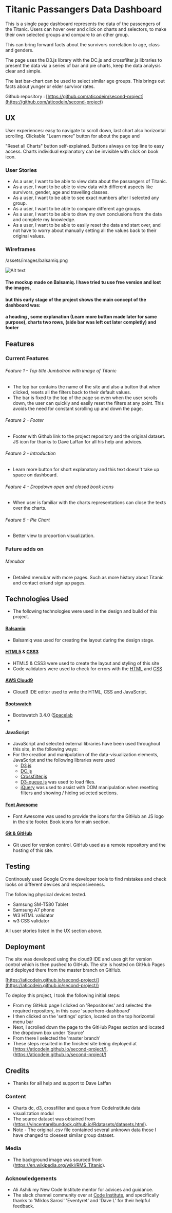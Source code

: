 # Titanic Passangers Data Dashboard 

This is a single page dashboard represents the data of the passengers of the Titanic. Users can hover over and click on charts and selectors,
to make their own selected groups and compare to an other group. 

This can bring forward facts about the survivors correlation to age, class and genders.

The page uses the D3.js library with the DC.js and crossfilter.js libraries to present the data via a series of bar and pie charts, keep the data analysis clear and simple.

The last bar-chart can be used to select similar age groups. This brings out facts about yunger or elder survivor rates.

Github repository : [https://github.com/aticodein/second-project](https://github.com/aticodein/second-project)

## UX
 
 User experiences: easy to navigate to scroll down, last chart also horizontal scrolling. Clickable "Learn more" button for about the page and
 
 "Reset all Charts" button self-explained. Buttons always on top line to easy access. Charts individual explanatory can be invisible with click on book icon.  
 
 ### User Stories
 
 * As a user, I want to be able to view data about the passangers of Titanic.
 * As a user, I want to be able to view data with different aspects like survivors, gender, age and travelling classes.
 * As a user, I want to be able to see exact numbers after I selected any group.
 * As a user, I want to be able to compare different age groups.
 * As a user, I want to be able to draw my own conclusions from the data and complete my knowledge.
 * As a user, I want to be able to easily reset the data and start over, and not have to worry about manually setting all the values back to their original values.
 
### Wireframes
/assets/images/balsamiq.png

![Alt text](/assets/images/balsamiq.png?raw=true "Title")
#### The mockup made on Balsamiq. I have tried tu use free version and lost the images,
#### but this early stage of the project shows the main concept of the dashboard was:
#### a heading , some explanation (Learn more button made later for same purpose), charts two rows, (side bar was left out later completly) and footer
 
## Features

### Current Features
###### Feature 1 - Top title Jumbotron with image of Titanic
* The top bar contains the name of the site and also a button that when clicked, resets all the filters back to their default values.
* The bar is fixed to the top of the page so even when the user scrolls down, the user can quickly and easily reset the filters at any point. This avoids the need for constant scrolling up and down the page.

###### Feature 2 - Footer
* Footer with Github link to the project repository and the original dataset. JS icon for thanks to Dave Laffan for all his help and advices.

###### Feature 3 - Introduction
* Learn more button for short explanatory and this text doesn't take up space on dashboard.

###### Feature 4 - Dropdown open and closed book icons
* When user is familiar with the charts representations can close the texts over the charts.


###### Feature 5 - Pie Chart
* Better view to proportion visualization.

### Future adds on

###### Menubar
* Detailed menubar with more pages. Such as more history about Titanic and contact or/and sign up pages. 

## Technologies Used

* The following technologies were used in the design and build of this project.

#### [Balsamiq](https://balsamiq.com/) 
- Balsamiq was used for creating the layout during the design stage.

#### [HTML5](https://www.w3.org/TR/html/) & [CSS3](https://www.w3.org/Style/CSS/)
- HTML5 & CSS3 were used to create the layout and styling of this site
- Code validators were used to check for errors with the [HTML](https://validator.w3.org/) and [CSS](https://jigsaw.w3.org/css-validator/)

#### [AWS Cloud9](https://www.awseducate.com/student/s/awssite)
- Cloud9 IDE editor used to write the HTML, CSS and JavaScript.

#### [Bootswatch](https://bootswatch.com/3/)
- Bootswatch 3.4.0 ([Spacelab](https://bootswatch/3.4.0/spacelab/) 
- 
#### JavaScript
* JavaScript and selected external libraries have been used throughout this site, in the following ways:
* For the creation and manipulation of the data-visualization elements, JavaScript and the following libraries were used
    * [D3.js](https://cdnjs.cloudflare.com/ajax/libs/d3/3.5.17/d3.min.js)
    * [DC.js](https://cdnjs.cloudflare.com/ajax/libs/dc/2.1.8/dc.min.js)
    * [Crossfilter.js](https://cdnjs.cloudflare.com/ajax/libs/crossfilter/1.3.12/crossfilter.js)
    * [D3-queue.js](https://cdnjs.cloudflare.com/ajax/libs/queue-async/1.0.7/queue.min.js) was used to load files.
    * [jQuery](https://code.jquery.com/jquery-3.2.1.min.js) was used to assist with DOM manipulation when resetting filters and showing / hiding selected sections.


#### [Font Awesome](https://origin.fontawesome.com/)
- Font Awesome was used to provide the icons for the GitHub an JS logo in the site footer. Book icons for main section.

#### [Git & GitHub](https://github.com/)
- Git used for version control. GitHub used as a remote repository and the hosting of this site.


## Testing ####

Continously used Google Crome developer tools to find mistakes and check looks on different devices and responsiveness.

The following physical devices tested.
- Samsung SM-T580 Tablet
- Samsung A7 phone
- W3 HTML validator
- w3 CSS validator


All user stories listed in the UX section above. 

## Deployment ####

The site was developed using the cloud9 IDE and uses git for version control which is then pushed to GitHub. The site is hosted on GitHub Pages and deployed there from the master branch on GitHub.

[https://aticodein.github.io/second-project/](https://aticodein.github.io/second-project/)

To deploy this project, I took the following initial steps:
- From my GitHub page I clicked on 'Repositories' and selected the required repository, in this case 'superhero-dashboard'
- I then clicked on the 'settings' option, located on the top horizontal menu bar
- Next, I scrolled down the page to the GitHub Pages section and located the dropdown box under 'Source'
- From there I selected the 'master branch'
- These steps resulted in the finished site being deployed at [https://aticodein.github.io/second-project/], (https://aticodein.github.io/second-project/)

## Credits

- Thanks for all help and support to Dave Laffan 

### Content
- Charts dc, d3, crossfilter and queue from CodeInstitute data visualization modul 
- The source dataset was obtained from (https://vincentarelbundock.github.io/Rdatasets/datasets.html).
- Note - The original .csv file contained several unknown data those I have changed to cloesest similar group dataset.


### Media
- The background image was sourced from (https://en.wikipedia.org/wiki/RMS_Titanic).

### Acknowledgements ####
- Ali Ashik my New Code Institute mentor for advices and guidance.
- The slack channel community over at [Code Institute](https://codeinstitute.net/), and specifically thanks to 'Miklos Sarosi' 'Eventyret' and 'Dave L' for their helpful feedback.